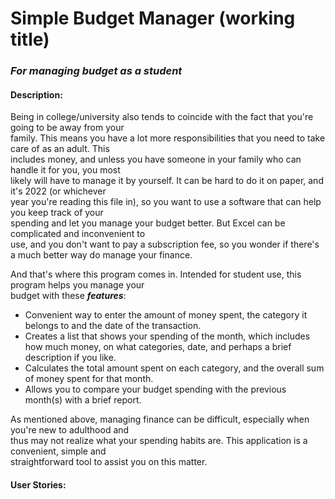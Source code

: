 # Simple Budget Manager (working title)

### *For managing budget as a student*

#### Description:

Being in college/university also tends to coincide with the fact that you're going to be away from your  
family. This means you have a lot more responsibilities that you need to take care of as an adult.  This  
includes money, and unless you have someone in your family who can handle it for you, you most  
likely will have to manage it by yourself. It can be hard to do it on paper, and it's 2022 (or whichever  
year you're reading this file in), so you want to use a software that can help you keep track of your  
spending and let you manage your budget better. But Excel can be complicated and inconvenient to  
use, and you don't want to pay a subscription fee, so you wonder if there's a much better way do manage your finance.

And that's where this program comes in. Intended for student use, this program helps you manage your  
budget with these ***features***:
- Convenient way to enter the amount of money spent, the category it belongs to and the date of the transaction.
- Creates a list that shows your spending of the month, which includes how much money, on what categories, date, and perhaps a brief description if you like.
- Calculates the total amount spent on each category, and the overall sum of money spent for that month.
- Allows you to compare your budget spending with the previous month(s) with a brief report.

As mentioned above, managing finance can be difficult, especially when you're new to adulthood and  
thus may not realize what your spending habits are. This application is a convenient, simple and  
straightforward tool to assist you on this matter.

#### User Stories:
